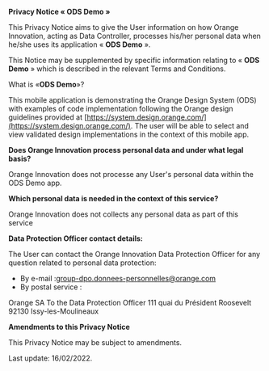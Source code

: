 **Privacy Notice « ODS Demo »**

This Privacy Notice aims to give the User information on how Orange Innovation, acting as Data Controller, processes his/her personal data when he/she uses its application « **ODS Demo** ».

This Notice may be supplemented by specific information relating to « **ODS Demo** » which is described in the relevant Terms and Conditions.

What is «**ODS Demo**»?

This mobile application is demonstrating the Orange Design System (ODS) with examples of code implementation following the Orange design guidelines provided at [https://system.design.orange.com/](https://system.design.orange.com/). The user will be able to select and view validated design implementations in the context of this mobile app.

**Does Orange Innovation process personal data and under what legal basis?**

Orange Innovation does not processe any User's personal data within the ODS Demo app.

**Which personal data is needed in the context of this service?**

Orange Innovation does not collects any personal data as part of this service

**Data Protection Officer contact details:**

The User can contact the Orange Innovation Data Protection Officer for any question related to personal data protection:

- By e-mail :[group-dpo.donnees-personnelles@orange.com](mailto:group-dpo.donnees-personnelles@orange.com)
- By postal service :

Orange SA
To the Data Protection Officer
111 quai du Président Roosevelt
92130 Issy-les-Moulineaux

**Amendments to this Privacy Notice**

This Privacy Notice may be subject to amendments.

Last update: 16/02/2022.
